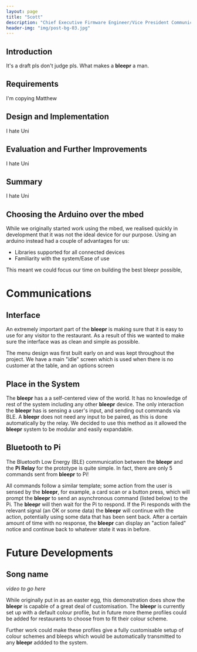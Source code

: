 ```yaml
---
layout: page
title: "Scott"
description: "Chief Executive Firmware Engineer/Vice President Communications"
header-img: "img/post-bg-03.jpg"
---
```




## Introduction
It's a draft pls don't judge pls.
What makes a **bleepr** a man.

## Requirements
I'm copying Matthew

## Design and Implementation
I hate Uni

## Evaluation and Further Improvements
I hate Uni

## Summary
I hate Uni

## Choosing the Arduino over the mbed
While we originally started work using the mbed, we realised
quickly in development that it was not the ideal device for
our purpose. Using an arduino instead had a couple of
advantages for us:

* Libraries supported for all connected devices
* Familiarity with the system/Ease of use

This meant we could focus our time on building the best
bleepr possible, 

# Communications

## Interface
An extremely important part of the **bleepr** is making sure that it is easy to use for
any visitor to the restaurant. As a result of this we wanted to make sure the
interface was as clean and simple as possible.

The menu design was first built early on and was kept throughout the project. We
have a main "idle" screen which is used when there is no customer at the table,
and an options screen

## Place in the System
The **bleepr** has a a self-centered view of the world. It has no knowledge of
rest of the system including any other **bleepr** device. The only interaction
the **bleepr** has is sensing a user's input, and sending out commands via BLE.
A **bleepr** does not need any input to be paired, as this is done automatically
by the relay. We decided to use this method as it allowed the **bleepr** system
to be modular and easily expandable.

## Bluetooth to Pi
The Bluetooth Low Energy (BLE) communication between the **bleepr** and the **Pi
Relay** for the prototype is quite simple. In fact, there are only 5 commands
sent from **bleepr** to Pi!

All commands follow a similar template; some action from the user is
sensed by the **bleepr**, for example, a card scan or a button press, which will
prompt the **bleepr**
to send an asynchronous command (listed below) to the Pi. The **bleepr** will then
wait for the Pi to respond. If the Pi responds with the relevant signal (an OK
or some data) the **bleepr** will continue with the action, potentially using some
data that has been sent back. After a certain amount of time with no response,
the **bleepr** can display an "action failed" notice and continue back to whatever
state it was in before.

# Future Developments

## Song name

*video to go here*

While originally put in as an easter egg, this demonstration does show the
**bleepr** is capable of a great deal of customisation. The **bleepr** is
currently set up with a default colour profile, but in future more theme
profiles could be added for restaurants to choose from to fit their colour
scheme.

Further work could make these profiles give a fully customisable setup of colour
schemes and bleeps which would be automatically transmitted to any **bleepr**
addded to the system.
